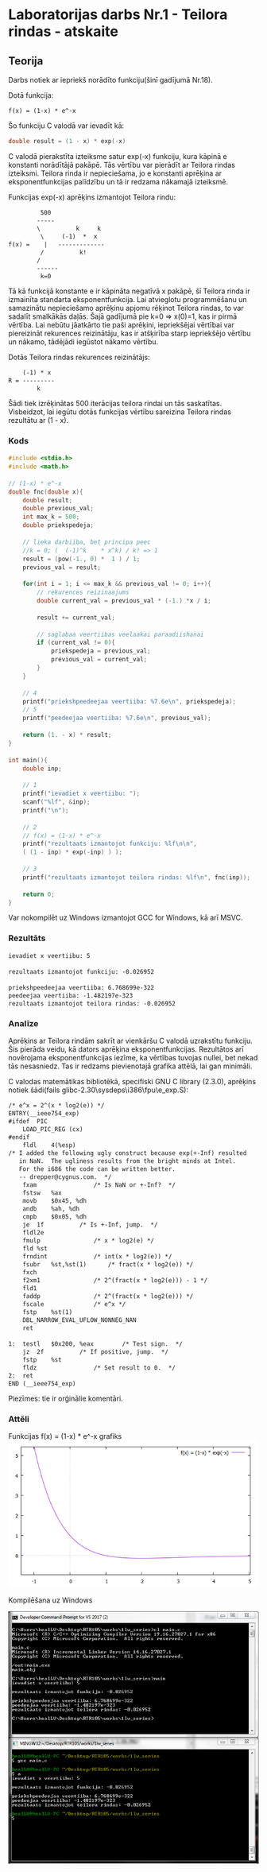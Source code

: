 # Laboratorijas darbs Nr.1 - Teilora rindas - atskaite

## Teorija
Darbs notiek ar iepriekš norādīto funkciju(šinī gadījumā Nr.18).

Dotā funkcija:
```
f(x) = (1-x) * e^-x
```

Šo funkciju C valodā var ievadīt kā:
```C
double result = (1 - x) * exp(-x)
```

C valodā pierakstīta izteiksme satur exp(-x) funkciju, kura kāpinā e konstanti norādītājā pakāpē.
Tās vērtību var pierādīt ar Teilora rindas izteiksmi.
Teilora rinda ir nepieciešama, jo e konstanti aprēķina ar eksponentfunkcijas palīdzību un tā ir redzama nākamajā izteiksmē.

Funkcijas exp(-x) aprēķins izmantojot Teilora rindu:
```     
         500
        -----
        \          k     k
         \     (-1)  *  x
f(x) =    |   -------------
         /          k!
        /
        ------
         k=0
```

Tā kā funkcijā konstante e ir kāpināta negatīvā x pakāpē, šī Teilora rinda ir izmainīta standarta eksponentfunkcija.
Lai atvieglotu programmēšanu un samazinātu nepieciešamo aprēķinu apjomu rēķinot Teilora rindas, to var sadalīt smalkākās daļās.
Šajā gadījumā pie k=0 => x(0)=1, kas ir pirmā vērtība. 
Lai nebūtu jāatkārto tie paši aprēķini, iepriekšējai vērtībai var piereizināt rekurences reizinātāju, kas ir atšķirība starp iepriekšējo vērtību un nākamo, tādējādi iegūstot nākamo vērtību.

Dotās Teilora rindas rekurences reizinātājs:
```
    (-1) * x
R = ---------
        k
```

Šādi tiek izrēķinātas 500 iterācijas teilora rindai un tās saskatītas.
Visbeidzot, lai iegūtu dotās funkcijas vērtību sareizina Teilora rindas rezultātu ar (1 - x).

### Kods
```C
#include <stdio.h>
#include <math.h>

// (1-x) * e^-x
double fnc(double x){
    double result;
    double previous_val;
    int max_k = 500;
    double priekspedeja;
    
    // lieka darbiiba, bet principa peec
    //k = 0; (  (-1)^k    * x^k) / k! => 1
    result = (pow(-1., 0) *  1 ) / 1;
    previous_val = result;
    
    for(int i = 1; i <= max_k && previous_val != 0; i++){
        // rekurences reizinaajums
        double current_val = previous_val * (-1.) *x / i;
        
        result += current_val;
        
        // saglabaa veertiibas veelaakai paraadiishanai
        if (current_val != 0){
            priekspedeja = previous_val;
            previous_val = current_val;
        }
    }
    
    // 4
    printf("priekshpeedeejaa veertiiba: %7.6e\n", priekspedeja);
    // 5
    printf("peedeejaa veertiiba: %7.6e\n", previous_val);
    
    return (1. - x) * result;
}

int main(){
    double inp;
    
    // 1
    printf("ievadiet x veertiibu: ");
    scanf("%lf", &inp);
    printf("\n");
    
    // 2
    // f(x) = (1-x) * e^-x
    printf("rezultaats izmantojot funkciju: %lf\n\n", 
    ( (1 - inp) * exp(-inp) ) );
    
    // 3
    printf("rezultaats izmantojot teilora rindas: %lf\n", fnc(inp));
    
    return 0;
}
```
Var nokompilēt uz Windows izmantojot GCC for Windows, kā arī MSVC. 

### Rezultāts
```
ievadiet x veertiibu: 5

rezultaats izmantojot funkciju: -0.026952

priekshpeedeejaa veertiiba: 6.768699e-322
peedeejaa veertiiba: -1.482197e-323
rezultaats izmantojot teilora rindas: -0.026952

```

### Analīze

Aprēķins ar Teilora rindām sakrīt ar vienkāršu C valodā uzrakstītu funkciju.
Šis pierāda veidu, kā dators aprēķina eksponentfunkcijas.
Rezultātos arī novērojama eksponentfunkcijas iezīme, ka vērtības tuvojas nullei, bet nekad tās nesasniedz.
Tas ir redzams pievienotajā grafika attēlā, lai gan minimāli. 

C valodas matemātikas bibliotēkā, specifiski GNU C library (2.3.0), aprēķins notiek šādi(fails glibc-2.30\sysdeps\i386\fpu\e_exp.S):
```assembly
/* e^x = 2^(x * log2(e)) */
ENTRY(__ieee754_exp)
#ifdef  PIC
    LOAD_PIC_REG (cx)
#endif
    fldl    4(%esp)
/* I added the following ugly construct because exp(+-Inf) resulted
   in NaN.  The ugliness results from the bright minds at Intel.
   For the i686 the code can be written better.
   -- drepper@cygnus.com.  */
    fxam                /* Is NaN or +-Inf?  */
    fstsw   %ax
    movb    $0x45, %dh
    andb    %ah, %dh
    cmpb    $0x05, %dh
    je  1f          /* Is +-Inf, jump.  */
    fldl2e
    fmulp               /* x * log2(e) */
    fld %st
    frndint             /* int(x * log2(e)) */
    fsubr   %st,%st(1)      /* fract(x * log2(e)) */
    fxch
    f2xm1               /* 2^(fract(x * log2(e))) - 1 */
    fld1
    faddp               /* 2^(fract(x * log2(e))) */
    fscale              /* e^x */
    fstp    %st(1)
    DBL_NARROW_EVAL_UFLOW_NONNEG_NAN
    ret

1:  testl   $0x200, %eax        /* Test sign.  */
    jz  2f          /* If positive, jump.  */
    fstp    %st
    fldz                /* Set result to 0.  */
2:  ret
END (__ieee754_exp)
```
Piezīmes: tie ir orģinālie komentāri.

### Attēli
Funkcijas f(x) = (1-x) * e^-x grafiks
![Funkcijas f(x) = (1-x) * e^-x grafiks](https://raw.githubusercontent.com/okass/RTR105/master/works/1lw_series/graph.png)

Kompilēšana uz Windows

![windows](https://raw.githubusercontent.com/okass/RTR105/master/works/1lw_series/compile.png)